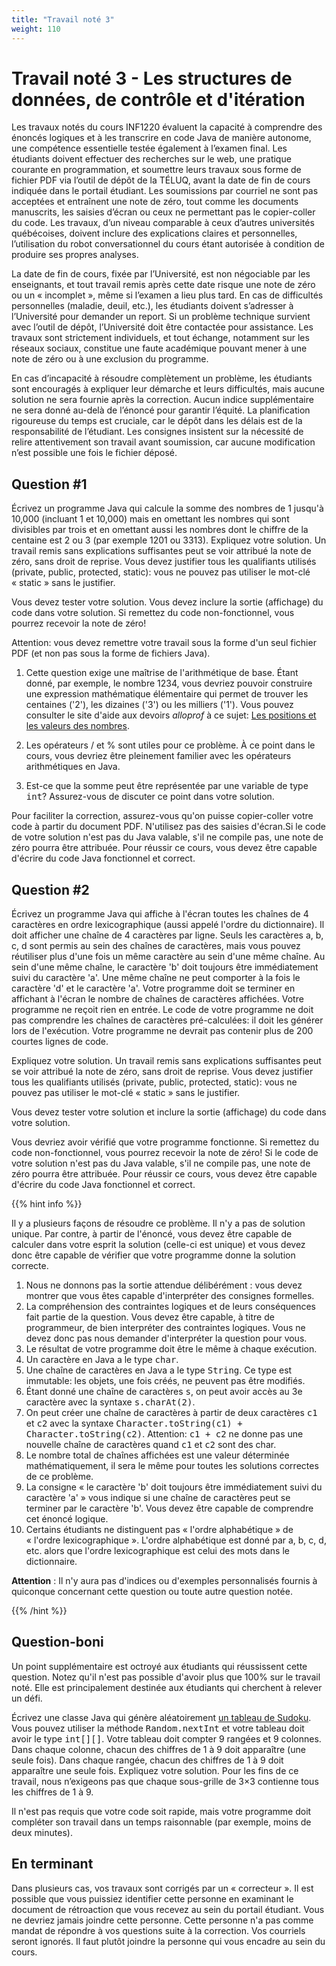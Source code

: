 ```yaml
---
title: "Travail noté 3"
weight: 110
---
```


# Travail noté 3 - Les structures de données, de contrôle et d'itération

Les travaux notés du cours INF1220 évaluent la capacité à comprendre des énoncés logiques et à les transcrire en code Java de manière autonome, une compétence essentielle testée également à l’examen final. Les étudiants doivent effectuer des recherches sur le web, une pratique courante en programmation, et soumettre leurs travaux sous forme de fichier PDF via l’outil de dépôt de la TÉLUQ, avant la date de fin de cours indiquée dans le portail étudiant. Les soumissions par courriel ne sont pas acceptées et entraînent une note de zéro, tout comme les documents manuscrits, les saisies d’écran ou ceux ne permettant pas le copier-coller du code. Les travaux, d’un niveau comparable à ceux d’autres universités québécoises, doivent inclure des explications claires et personnelles, l’utilisation du robot conversationnel du cours étant autorisée à condition de produire ses propres analyses.

La date de fin de cours, fixée par l’Université, est non négociable par les enseignants, et tout travail remis après cette date risque une note de zéro ou un «&nbsp;incomplet&nbsp;», même si l’examen a lieu plus tard. En cas de difficultés personnelles (maladie, deuil, etc.), les étudiants doivent s’adresser à l’Université pour demander un report. Si un problème technique survient avec l’outil de dépôt, l’Université doit être contactée pour assistance. Les travaux sont strictement individuels, et tout échange, notamment sur les réseaux sociaux, constitue une faute académique pouvant mener à une note de zéro ou à une exclusion du programme.

En cas d’incapacité à résoudre complètement un problème, les étudiants sont encouragés à expliquer leur démarche et leurs difficultés, mais aucune solution ne sera fournie après la correction. Aucun indice supplémentaire ne sera donné au-delà de l’énoncé pour garantir l’équité. La planification rigoureuse du temps est cruciale, car le dépôt dans les délais est de la responsabilité de l’étudiant. Les consignes insistent sur la nécessité de relire attentivement son travail avant soumission, car aucune modification n’est possible une fois le fichier déposé.

## Question #1
<p>Écrivez un programme Java qui calcule la somme des nombres de 1 jusqu'à 10,000 (incluant 1 et 10,000) mais en omettant les nombres qui sont divisibles par trois et en omettant aussi les nombres dont le chiffre de la centaine est 2 ou 3 (par exemple 1201 ou 3313). Expliquez votre solution. Un travail remis sans explications suffisantes peut se voir attribué la note de zéro, sans droit de reprise. Vous devez justifier tous les qualifiants utilisés (private, public, protected, static): vous ne pouvez pas utiliser le mot-clé «&nbsp;static&nbsp;» sans le justifier.</p>

<p>Vous devez tester votre solution. Vous devez inclure la sortie (affichage) du code dans votre solution. Si remettez du code non-fonctionnel, vous pourrez recevoir la note de zéro!</p>

<p>Attention:  vous devez remettre votre travail sous la forme d'un seul fichier PDF (et non pas sous la forme de fichiers Java). </p> 

<ol>
<li>Cette question exige une maîtrise de l'arithmétique de base. Étant donné, par exemple, le nombre 1234, vous devriez pouvoir construire une expression mathématique élémentaire qui permet de trouver les centaines ('2'), les dizaines ('3') ou les milliers ('1'). Vous pouvez consulter le site d'aide aux devoirs <em>alloprof</em> à ce sujet: <a href="https://www.alloprof.qc.ca/fr/eleves/bv/mathematiques/les-positions-et-les-valeurs-des-nombres-m1017">Les positions et les valeurs des nombres</a>.</p>
<li>Les opérateurs / et % sont utiles pour ce problème. À ce point dans le cours, vous devriez être pleinement familier avec les opérateurs arithmétiques en Java. </p>
<li>Est-ce que la somme peut être représentée par une variable de type <tt>int</tt>? Assurez-vous de discuter ce point dans votre solution.</li>
</ol>



<p>Pour faciliter la correction, assurez-vous qu'on puisse copier-coller votre code à partir du document PDF. N'utilisez pas des saisies d'écran.Si le code de votre solution n'est pas du Java valable, s'il ne compile pas, une note de zéro pourra être attribuée. Pour réussir ce cours, vous devez être capable d'écrire du code Java fonctionnel et correct.</p>

## Question #2

<p>Écrivez un programme Java qui affiche à l'écran toutes les chaînes de 4 caractères en ordre lexicographique (aussi appelé l'ordre du dictionnaire). Il doit afficher une chaîne de 4 caractères par ligne. Seuls les caractères a, b, c, d sont permis au sein des chaînes de caractères, mais vous pouvez réutiliser plus d'une fois un même caractère au sein d'une même chaîne. Au sein d'une même chaîne, le caractère 'b' doit toujours être immédiatement suivi du caractère 'a'. Une même chaîne ne peut comporter à la fois le caractère 'd' et le caractère 'a'. Votre programme doit se terminer en affichant à l'écran le nombre de chaînes de caractères affichées. Votre programme ne reçoit rien en entrée. Le code de votre programme ne doit pas comprendre les chaînes de caractères pré-calculées: il doit les générer lors de l'exécution. Votre programme ne devrait pas contenir plus de 200 courtes lignes de code.</p>

<p>Expliquez votre solution. Un travail remis sans explications suffisantes peut se voir attribué la note de zéro, sans droit de reprise. Vous devez justifier tous les qualifiants utilisés (private, public, protected, static): vous ne pouvez pas utiliser le mot-clé «&nbsp;static&nbsp;» sans le justifier.</p>

<p>Vous devez tester votre solution et inclure la sortie (affichage) du code dans votre solution. </p>

<p>Vous devriez avoir vérifié que votre programme fonctionne. Si remettez du code non-fonctionnel, vous pourrez recevoir la note de zéro! Si le code de votre solution n'est pas du Java valable, s'il ne compile pas, une note de zéro pourra être attribuée. Pour réussir ce cours, vous devez être capable d'écrire du code Java fonctionnel et correct.</p>

{{% hint info %}}

<p>Il y a plusieurs façons de résoudre ce problème. Il n'y a pas de solution unique. Par contre, à partir de l'énoncé, vous devez être capable de calculer dans votre esprit la solution (celle-ci est unique) et vous devez donc être capable de vérifier que votre programme donne la solution correcte.</p>


<ol>
<li>Nous ne donnons pas la sortie attendue délibérément : vous devez montrer que vous êtes capable d'interpréter des consignes formelles.</li>
<li>La compréhension des contraintes logiques et de leurs conséquences fait partie de la question. Vous devez être capable, à titre de programmeur, de bien interpréter des contraintes logiques. Vous ne devez donc pas nous demander d'interpréter la question pour vous.</li>
<li>Le résultat de votre programme doit être le même à chaque exécution.</li>
<li>Un caractère en Java a le type <tt>char</tt>.</li>
<li>Une chaîne de caractères en Java a le type <tt>String</tt>. Ce type est immutable: les objets, une fois créés, ne peuvent pas être modifiés.</li>
<li>Étant donné une chaîne de caractères <tt>s</tt>, on peut avoir accès au 3e caractère avec la syntaxe <tt>s.charAt(2)</tt>.</li>
<li>On peut créer une chaîne de caractères  à partir de deux caractères  <tt>c1</tt> et  <tt>c2</tt> avec la syntaxe  <tt>Character.toString(c1) + Character.toString(c2)</tt>. Attention: <tt>c1 + c2</tt> ne donne pas une nouvelle chaîne de caractères quand <tt>c1</tt> et  <tt>c2</tt> sont des char.</li>
<li>Le nombre total de chaînes affichées est une valeur déterminée mathématiquement, il sera le même pour toutes les solutions correctes de ce problème.</li>
<li>La consigne «&nbsp;le caractère 'b' doit toujours être immédiatement suivi du caractère 'a'&nbsp;»  vous indique si une chaîne de caractères peut se terminer par le caractère 'b'. Vous devez être capable de comprendre cet énoncé logique.</li>
<li>Certains étudiants ne distinguent pas «&nbsp;l'ordre alphabétique&nbsp;» de «&nbsp;l'ordre lexicographique&nbsp;». L'ordre alphabétique est donné par a, b, c, d, etc. alors que l'ordre lexicographique est celui des mots dans le dictionnaire.</li>
</ol>


<p> <strong> Attention</strong> : Il n'y aura pas  d'indices  ou  d'exemples  personnalisés fournis à quiconque concernant cette question ou toute autre question notée. </p>

{{% /hint %}}


## Question-boni
<p>Un point supplémentaire est octroyé aux étudiants qui réussissent cette question. Notez qu'il n'est pas possible d'avoir plus que 100% sur le travail noté. Elle est principalement destinée aux étudiants qui cherchent à relever un défi.</p>
<p>Écrivez une classe Java qui génère aléatoirement <a href="https://fr.wikipedia.org/wiki/Sudoku">un tableau de Sudoku</a>. Vous pouvez utiliser la méthode <tt>Random.nextInt</tt> et votre tableau doit avoir le type <tt>int[][]</tt>. Votre tableau doit compter 9 rangées et 9 colonnes. Dans chaque colonne, chacun des chiffres de 1 à 9 doit apparaître (une seule fois). Dans chaque rangée, chacun des chiffres de 1 à 9 doit apparaître une seule fois. Expliquez votre solution. Pour les fins de ce travail, nous n’exigeons pas que  chaque sous-grille de 3×3 contienne tous les chiffres de 1 à 9.</p>

<p>Il n'est pas requis que votre code soit rapide, mais votre programme doit compléter son travail dans un temps raisonnable (par exemple, moins de deux minutes).</p>


<h2>En terminant</h2>
<p>Dans plusieurs cas, vos travaux sont corrigés par un «&nbsp;correcteur&nbsp;». Il est possible que vous puissiez identifier cette personne en examinant le document de rétroaction que vous recevez au sein du portail étudiant. Vous ne devriez jamais joindre cette personne. Cette personne n'a pas comme mandat de répondre à vos questions suite à la correction. Vos courriels seront ignorés. Il faut plutôt joindre la personne qui vous encadre au sein du cours.</p>
